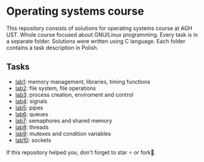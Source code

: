# Operating systems course

This repository consists of solutions for operating systems course at AGH
UST. Whole course focused about GNU/Linux programming. Every task is in a separate folder. Solutions were written using C language. Each folder contains a task description in Polish.

## Tasks

- [lab1](https://github.com/pklatka/operating-systems-course/tree/main/cw01): memory management, libraries, timing functions
- [lab2](https://github.com/pklatka/operating-systems-course/tree/main/cw02): file system, file operations
- [lab3](https://github.com/pklatka/operating-systems-course/tree/main/cw03): process creation, enviroment and control
- [lab4](https://github.com/pklatka/operating-systems-course/tree/main/cw04): signals
- [lab5](https://github.com/pklatka/operating-systems-course/tree/main/cw05): pipes
- [lab6](https://github.com/pklatka/operating-systems-course/tree/main/cw06): queues
- [lab7](https://github.com/pklatka/operating-systems-course/tree/main/cw07): semaphores and shared memory
- [lab8](https://github.com/pklatka/operating-systems-course/tree/main/cw08): threads
- [lab9](https://github.com/pklatka/operating-systems-course/tree/main/cw09): mutexes and condition variables
- [lab10](https://github.com/pklatka/operating-systems-course/tree/main/cw10): sockets

If this repository helped you, don't forget to star ⭐️ or fork🍴.

